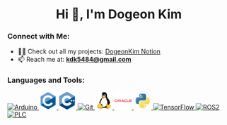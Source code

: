 <h1 align="center">Hi 👋, I'm Dogeon Kim</h1>

### Connect with Me:
- 👨‍💻 Check out all my projects: [DogeonKim Notion]([https://DogeonKim.github.io](https://ruby-sociology-f01.notion.site/Portfolio-586034c369c143b5871078709a26d1b4?pvs=74))
- 📫 Reach me at: **kdk5484@gmail.com**

### Languages and Tools:
<p align="left">
  <a href="https://www.arduino.cc/" target="_blank" rel="noreferrer"> 
    <img src="https://cdn.worldvectorlogo.com/logos/arduino-1.svg" alt="Arduino" width="40" height="40"/> 
  </a> 
  <a href="https://www.cprogramming.com/" target="_blank" rel="noreferrer"> 
    <img src="https://raw.githubusercontent.com/devicons/devicon/master/icons/c/c-original.svg" alt="C" width="40" height="40"/> 
  </a> 
  <a href="https://www.w3schools.com/cpp/" target="_blank" rel="noreferrer"> 
    <img src="https://raw.githubusercontent.com/devicons/devicon/master/icons/cplusplus/cplusplus-original.svg" alt="C++" width="40" height="40"/> 
  </a> 
  <a href="https://git-scm.com/" target="_blank" rel="noreferrer"> 
    <img src="https://www.vectorlogo.zone/logos/git-scm/git-scm-icon.svg" alt="Git" width="40" height="40"/> 
  </a> 
  <a href="https://www.linux.org/" target="_blank" rel="noreferrer"> 
    <img src="https://raw.githubusercontent.com/devicons/devicon/master/icons/linux/linux-original.svg" alt="Linux" width="40" height="40"/> 
  </a> 
  <a href="https://www.oracle.com/" target="_blank" rel="noreferrer"> 
    <img src="https://raw.githubusercontent.com/devicons/devicon/master/icons/oracle/oracle-original.svg" alt="Oracle" width="40" height="40"/> 
  </a> 
  <a href="https://www.python.org" target="_blank" rel="noreferrer"> 
    <img src="https://raw.githubusercontent.com/devicons/devicon/master/icons/python/python-original.svg" alt="Python" width="40" height="40"/> 
  </a> 
  <a href="https://www.tensorflow.org" target="_blank" rel="noreferrer"> 
    <img src="https://www.vectorlogo.zone/logos/tensorflow/tensorflow-icon.svg" alt="TensorFlow" width="40" height="40"/> 
  </a>
  <a href="https://www.ros.org/" target="_blank" rel="noreferrer"> 
    <img src="https://www.vectorlogo.zone/logos/ros/ros-icon.svg" alt="ROS2" width="40" height="40"/> 
  </a>
  <a href="https://www.siemens.com/global/en/products/automation/industrial/plc.html" target="_blank" rel="noreferrer"> 
    <img src="https://www.vectorlogo.zone/logos/siemens/siemens-icon.svg" alt="PLC" width="40" height="40"/> 
  </a>
</p>
